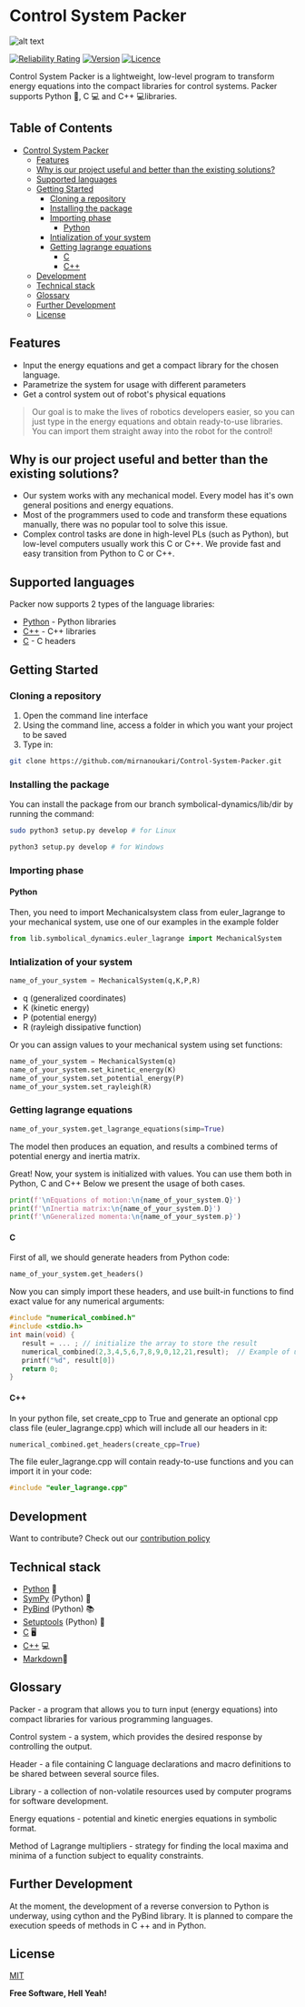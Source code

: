 # Control System Packer
![alt text](https://i.ibb.co/Ph0x5bG/Untitled.png)


[![Reliability Rating](https://sonarcloud.io/api/project_badges/measure?project=mirnanoukari_Control-System-Packer&metric=reliability_rating)](https://sonarcloud.io/dashboard?id=mirnanoukari_Control-System-Packer)
[![Version](https://img.shields.io/badge/CSPacker-v.%201.0.0-blue)](https://github.com/mirnanoukari/Control-System-Packer/releases/tag/v.1.0.0)
[![Licence](https://img.shields.io/badge/license-MIT-orange)](https://github.com/mirnanoukari/Control-System-Packer/blob/symbolical_dynamics/LICENSE)

Control System Packer is a lightweight, low-level program to transform energy equations into the compact libraries for control systems. Packer supports Python 🐍, C 💻 and C++ 💻libraries.  

## Table of Contents
- [Control System Packer](#control-system-packer)
  * [Features](#features)
  * [Why is our project useful and better than the existing solutions?](#why-is-our-project-useful-and-better-than-the-existing-solutions)
  * [Supported languages](#supported-languages)
  * [Getting Started](#getting-started)
    + [Cloning a repository](#cloning-a-repository)
    + [Installing the package](#installing-the-package)
    + [Importing phase](#importing-phase)
      - [Python](#python)
    + [Intialization of your system](#intialization-of-your-system)
    + [Getting lagrange equations](#getting-lagrange-equations)
      - [C](#c)
      - [C++](#c-1)
  * [Development](#development)
  * [Technical stack](#technical-stack)
  * [Glossary](#glossary)
  * [Further Development](#further-development)
  * [License](#license)

## Features

- Input the energy equations and get a compact library for the chosen language. 
- Parametrize the system for usage with different parameters
- Get a control system out of robot's physical equations

> Our goal is to make the lives of robotics developers easier, so you
> can just type in the energy equations and obtain ready-to-use libraries.
> You can import them straight away into the robot for the control!

## Why is our project useful and better than the existing solutions?
- Our system works with any mechanical model. Every model has it's own general positions and energy equations.
- Most of the programmers used to code and transform these equations manually, there was no popular tool to solve this issue.  
- Complex control tasks are done in high-level PLs (such as Python), but low-level computers usually work this C or C++. We provide fast and easy transition from Python to C or C++.
## Supported languages
Packer now supports 2 types of the language libraries:
- [Python] - Python libraries
- [C++] - C++ libraries
- [C] - C headers

## Getting Started
### Cloning a repository
1.   Open the command line interface
2.   Using the command line, access a folder in which you want your project to be saved 
3.   Type in:    
 ```sh
 git clone https://github.com/mirnanoukari/Control-System-Packer.git
 ```
### Installing the package
You can install the package from our branch symbolical-dynamics/lib/dir by running the command:

```sh
sudo python3 setup.py develop # for Linux
```
```sh
python3 setup.py develop # for Windows
```

### Importing phase
#### Python
Then, you need to import Mechanicalsystem class from euler_lagrange to your mechanical system, use one of our examples in the example folder

```python
from lib.symbolical_dynamics.euler_lagrange import MechanicalSystem
```
### Intialization of your system

```python
name_of_your_system = MechanicalSystem(q,K,P,R)
```
- q (generalized coordinates)
- K (kinetic energy)
- P (potential energy)
- R (rayleigh dissipative function)

Or you can assign values to your mechanical system using set functions:

```python
name_of_your_system = MechanicalSystem(q)
name_of_your_system.set_kinetic_energy(K)
name_of_your_system.set_potential_energy(P)
name_of_your_system.set_rayleigh(R)
```
### Getting lagrange equations
```python
name_of_your_system.get_lagrange_equations(simp=True)
```
The model then produces an equation, and results a combined terms of potential energy and inertia matrix.
  
Great! Now, your system is initialized with values. You can use them both in Python, C and C++ Below we present the usage of both cases.

```python
print(f'\nEquations of motion:\n{name_of_your_system.Q}')
print(f'\nInertia matrix:\n{name_of_your_system.D}')
print(f'\nGeneralized momenta:\n{name_of_your_system.p}')
```
#### C
First of all, we should generate headers from Python code:
```python
name_of_your_system.get_headers()
```
Now you can simply import these headers, and use built-in functions to find exact value for any numerical arguments:
```c
#include "numerical_combined.h"
#include <stdio.h>
int main(void) {
   result = ... ; // initialize the array to store the result
   numerical_combined(2,3,4,5,6,7,8,9,0,12,21,result);  // Example of usage of generated headers
   printf("%d", result[0])
   return 0;
}
```
#### C++
In your python file, set create_cpp to True and generate an optional cpp class file  (euler_lagrange.cpp) which will include all our headers in it:
```python
numerical_combined.get_headers(create_cpp=True)
```
The file euler_lagrange.cpp will contain ready-to-use functions and you can import it in your code:
```cpp
#include "euler_lagrange.cpp"
```
## Development

Want to contribute? Check out our [contribution policy](CONTRIBUTING.md)
## Technical stack
- [Python] 🐍 
- [SymPy] (Python) 🧮
- [PyBind] (Python) 📚
- [Setuptools] (Python) 🔧
- [C] 🖥️
- [C++] 💻
- [Markdown]📃

## Glossary
Packer - a program that allows you to turn input (energy equations) into compact libraries for various programming languages.

Control system - a system, which provides the desired response by controlling the output.

Header -  a file containing C language declarations and macro definitions to be shared between several source files.

Library - a collection of non-volatile resources used by computer programs for software development.

Energy equations - potential and kinetic energies equations in symbolic format.

Method of Lagrange multipliers - strategy for finding the local maxima and minima of a function subject to equality constraints.

## Further Development
At the moment, the development of a reverse conversion to Python is underway, using cython and the PyBind library. It is planned to compare the execution speeds of methods in C ++ and in Python.

## License

[MIT](https://github.com/mirnanoukari/Control-System-Packer/blob/main/LICENSE) 

**Free Software, Hell Yeah!**


[Python]: <https://www.python.org/>
[C++]: <http://www.cplusplus.org/>
[Packer]: <https://github.com/mirnanoukari/Control-System-Packer>
[C]: <https://www.iso.org/standard/74528.html>
[SymPy]: <https://www.sympy.org/en/index.html>
[PyBind]: <https://github.com/pybind/pybind11>
[Setuptools]: <https://pypi.org/project/setuptools/>
[Markdown]: <https://www.markdownguide.org/>
